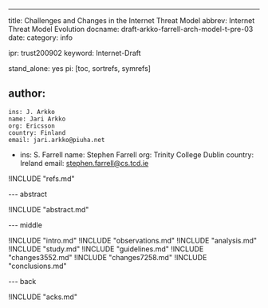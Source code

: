 ---
title: Challenges and Changes in the Internet Threat Model
abbrev: Internet Threat Model Evolution
docname: draft-arkko-farrell-arch-model-t-pre-03
date: 
category: info

ipr: trust200902
keyword: Internet-Draft

stand_alone: yes
pi: [toc, sortrefs, symrefs]

author:
  -
    ins: J. Arkko
    name: Jari Arkko
    org: Ericsson
    country: Finland
    email: jari.arkko@piuha.net

  -
    ins: S. Farrell
    name: Stephen Farrell
    org: Trinity College Dublin
    country: Ireland
    email: stephen.farrell@cs.tcd.ie

!INCLUDE "refs.md"

--- abstract

!INCLUDE "abstract.md"

--- middle

!INCLUDE "intro.md"
!INCLUDE "observations.md"
!INCLUDE "analysis.md"
!INCLUDE "study.md"
!INCLUDE "guidelines.md"
!INCLUDE "changes3552.md"
!INCLUDE "changes7258.md"
!INCLUDE "conclusions.md"

--- back

!INCLUDE "acks.md"
